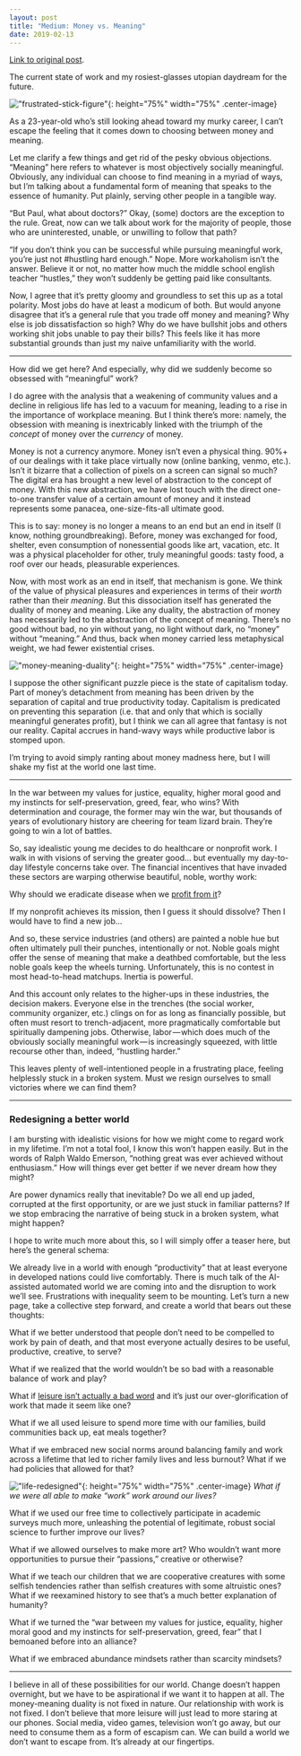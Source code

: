 ```yaml
---
layout: post
title: "Medium: Money vs. Meaning"
date: 2019-02-13
---
```


[Link to original post](https://medium.com/@paul.n.gregg/the-prison-of-idea-debt-3b72308de615).

The current state of work and my rosiest-glasses utopian daydream for the future.

!["frustrated-stick-figure"](/img/moneymeaning1.png){: height="75%" width="75%" .center-image}

As a 23-year-old who’s still looking ahead toward my murky career, I can’t escape the feeling that it comes down to choosing between money and meaning.

Let me clarify a few things and get rid of the pesky obvious objections. “Meaning” here refers to whatever is most objectively socially meaningful. Obviously, any individual can choose to find meaning in a myriad of ways, but I’m talking about a fundamental form of meaning that speaks to the essence of humanity. Put plainly, serving other people in a tangible way.

“But Paul, what about doctors?” Okay, (some) doctors are the exception to the rule. Great, now can we talk about work for the majority of people, those who are uninterested, unable, or unwilling to follow that path?

“If you don’t think you can be successful while pursuing meaningful work, you’re just not #hustling hard enough.” Nope. More workaholism isn’t the answer. Believe it or not, no matter how much the middle school english teacher “hustles,” they won’t suddenly be getting paid like consultants.

Now, I agree that it’s pretty gloomy and groundless to set this up as a total polarity. Most jobs do have at least a modicum of both. But would anyone disagree that it’s a general rule that you trade off money and meaning? Why else is job dissatisfaction so high? Why do we have bullshit jobs and others working shit jobs unable to pay their bills? This feels like it has more substantial grounds than just my naive unfamiliarity with the world.

***

How did we get here? And especially, why did we suddenly become so obsessed with “meaningful” work?

I do agree with the analysis that a weakening of community values and a decline in religious life has led to a vacuum for meaning, leading to a rise in the importance of workplace meaning. But I think there’s more: namely, the obsession with meaning is inextricably linked with the triumph of the *concept* of money over the *currency* of money.

Money is not a currency anymore. Money isn’t even a physical thing. 90%+ of our dealings with it take place virtually now (online banking, venmo, etc.). Isn’t it bizarre that a collection of pixels on a screen can signal so much? The digital era has brought a new level of abstraction to the concept of money. With this new abstraction, we have lost touch with the direct one-to-one transfer value of a certain amount of money and it instead represents some panacea, one-size-fits-all ultimate good.

This is to say: money is no longer a means to an end but an end in itself (I know, nothing groundbreaking). Before, money was exchanged for food, shelter, even consumption of nonessential goods like art, vacation, etc. It was a physical placeholder for other, truly meaningful goods: tasty food, a roof over our heads, pleasurable experiences.

Now, with most work as an end in itself, that mechanism is gone. We think of the value of physical pleasures and experiences in terms of their *worth* rather than their *meaning*. But this dissociation itself has generated the duality of money and meaning. Like any duality, the abstraction of money has necessarily led to the abstraction of the concept of meaning. There’s no good without bad, no yin without yang, no light without dark, no “money” without “meaning.” And thus, back when money carried less metaphysical weight, we had fewer existential crises.

!["money-meaning-duality"](/img/moneymeaning2.png){: height="75%" width="75%" .center-image}

I suppose the other significant puzzle piece is the state of capitalism today. Part of money’s detachment from meaning has been driven by the separation of capital and true productivity today. Capitalism is predicated on preventing this separation (i.e. that and only that which is socially meaningful generates profit), but I think we can all agree that fantasy is not our reality. Capital accrues in hand-wavy ways while productive labor is stomped upon.

I’m trying to avoid simply ranting about money madness here, but I will shake my fist at the world one last time.

***

In the war between my values for justice, equality, higher moral good and my instincts for self-preservation, greed, fear, who wins? With determination and courage, the former may win the war, but thousands of years of evolutionary history are cheering for team lizard brain. They’re going to win a lot of battles.

So, say idealistic young me decides to do healthcare or nonprofit work. I walk in with visions of serving the greater good… but eventually my day-to-day lifestyle concerns take over. The financial incentives that have invaded these sectors are warping otherwise beautiful, noble, worthy work:

Why should we eradicate disease when we [profit from it](https://aeon.co/essays/will-medicine-ever-recover-from-the-perverse-economics-of-drugs)?

If my nonprofit achieves its mission, then I guess it should dissolve? Then I would have to find a new job…

And so, these service industries (and others) are painted a noble hue but often ultimately pull their punches, intentionally or not. Noble goals might offer the sense of meaning that make a deathbed comfortable, but the less noble goals keep the wheels turning. Unfortunately, this is no contest in most head-to-head matchups. Inertia is powerful.

And this account only relates to the higher-ups in these industries, the decision makers. Everyone else in the trenches (the social worker, community organizer, etc.) clings on for as long as financially possible, but often must resort to trench-adjacent, more pragmatically comfortable but spiritually dampening jobs. Otherwise, labor — which does much of the obviously socially meaningful work — is increasingly squeezed, with little recourse other than, indeed, “hustling harder.”

This leaves plenty of well-intentioned people in a frustrating place, feeling helplessly stuck in a broken system. Must we resign ourselves to small victories where we can find them?

***

### Redesigning a better world

I am bursting with idealistic visions for how we might come to regard work in my lifetime. I’m not a total fool, I know this won’t happen easily. But in the words of Ralph Waldo Emerson, “nothing great was ever achieved without enthusiasm.” How will things ever get better if we never dream how they might?

Are power dynamics really that inevitable? Do we all end up jaded, corrupted at the first opportunity, or are we just stuck in familiar patterns? If we stop embracing the narrative of being stuck in a broken system, what might happen?

I hope to write much more about this, so I will simply offer a teaser here, but here’s the general schema:

We already live in a world with enough “productivity” that at least everyone in developed nations could live comfortably. There is much talk of the AI-assisted automated world we are coming into and the disruption to work we’ll see. Frustrations with inequality seem to be mounting. Let’s turn a new page, take a collective step forward, and create a world that bears out these thoughts:

What if we better understood that people don’t need to be compelled to work by pain of death, and that most everyone actually desires to be useful, productive, creative, to serve?

What if we realized that the world wouldn’t be so bad with a reasonable balance of work and play?

What if [leisure isn’t actually a bad word](https://harpers.org/archive/1932/10/in-praise-of-idleness/) and it’s just our over-glorification of work that made it seem like one?

What if we all used leisure to spend more time with our families, build communities back up, eat meals together?

What if we embraced new social norms around balancing family and work across a lifetime that led to richer family lives and less burnout? What if we had policies that allowed for that?

!["life-redesigned"](/img/moneymeaning3.png){: height="75%" width="75%" .center-image}
*What if we were all able to make “work” work around our lives?*

What if we used our free time to collectively participate in academic surveys much more, unleashing the potential of legitimate, robust social science to further improve our lives?

What if we allowed ourselves to make more art? Who wouldn’t want more opportunities to pursue their “passions,” creative or otherwise?

What if we teach our children that we are cooperative creatures with some selfish tendencies rather than selfish creatures with some altruistic ones? What if we reexamined history to see that’s a much better explanation of humanity?

What if we turned the “war between my values for justice, equality, higher moral good and my instincts for self-preservation, greed, fear” that I bemoaned before into an alliance?

What if we embraced abundance mindsets rather than scarcity mindsets?

***

I believe in all of these possibilities for our world. Change doesn’t happen overnight, but we have to be aspirational if we want it to happen at all. The money-meaning duality is not fixed in nature. Our relationship with work is not fixed. I don’t believe that more leisure will just lead to more staring at our phones. Social media, video games, television won’t go away, but our need to consume them as a form of escapism can. We can build a world we don’t want to escape from. It’s already at our fingertips.